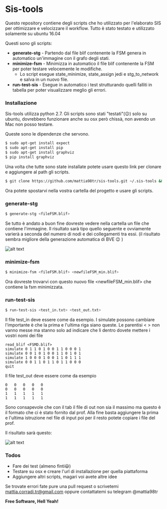 # Sis-tools
Questo repository contiene degli scripts che ho utilizzato per l'elaborato SIS per ottimizzare e velocizzare il workflow.
Tutto è stato testato e utilizzato solamente su ubuntu 16.04

Questi sono gli scripts:
* **generate-stg** - Partendo dal file blif contenente la FSM genera in automatico un'immagine con il grafo degli stati.
* **minimize-fsm** - Minimizza in automatico il file blif contenente la FSM per poter testare velocemente le modifiche.
    * Lo script esegue state_minimize, state_assign jedi e stg_to_network e salva in un nuovo file.
* **run-test-sis** - Esegue in automatico i test strutturando quelli falliti in tabella per poter visualizzare meglio gli errori.

### Installazione

Sis-tools utilizza python 2.7. Gli scripts sono stati "testati"(:wink:) solo su ubuntu, dovrebbero funzionare anche su osx però chissà, non avendo un Mac non posso testare. 

Queste sono le dipendenze che servono.

```sh
$ sudo apt-get install expect
$ sudo apt-get install pip
$ sudo apt-get install graphviz
$ pip install graphviz
```

Una volta che tutte sono state installate potete usare questo link per clonare e aggiungere al path gli scripts.
```sh
$ git clone https://github.com/mattia98tr/sis-tools.git ~/.sis-tools && echo 'PATH=~/.sis-tools/:"$PATH"' >> ~/.bashrc && chmod +x -R ~/.sis-tools/
```

Ora potete spostarvi nella vostra cartella del progetto e usare gli scripts.

### generate-stg

```sh
$ generate-stg <fileFSM.blif>
```
Se tutto è andato a buon fine dovreste vedere nella cartella un file che contiene l'immagine. Il risultato sarà tipo quello seguente e ovviamente varierà a seconda del numero di nodi e dei collegamenti tra essi. (il risultato sembra migliore della generazione automatica di BVE :wink: )

![alt text](https://img.ziggi.org/k0BJhNeN.jpg)

### minimize-fsm

```sh
$ minimize-fsm <fileFSM.blif> <newfileFSM_min.blif>
```
Ora dovreste trovarvi con questo nuovo file <newfileFSM_min.blif> che contiene la fsm minimizzata. 

### run-test-sis

```sh
$ run-test-sis <test_in.txt> <test_out.txt>
```
Il file test_in deve essere come da esempio. I simulate possono cambiare l'importante è che la prima e l'ultima riga siano queste. Le parentisi < > non vanno messe ma stanno solo ad indicare che lì dentro dovete mettere i vostri nomi dei file
```
read_blif <FSMD.blif>
simulate 0 1 1 0 1 0 0 1 1 0 0 0 1
simulate 0 0 1 0 1 0 0 1 1 0 1 0 1
simulate 1 0 0 0 1 0 0 1 1 0 1 1 1
simulate 0 0 1 1 0 1 1 0 1 1 0 0 0
quit
```

Il file test_out deve essere come da esempio
```
0	0	0	0	0
0	0	0	0	0
1	1	1	1	1
1	1	1	1	1
```
Sono consapevole che con il tab il file di out non sia il massimo ma questo è il formato che ci è stato fornito dal prof.
Alla fine basta aggiungere la prima e l'ultima istruzione nel file di input poi per il resto potete copiare i file del prof.

Il risultato sarà questo:

![alt text](https://img.ziggi.org/cd0ZTdwj.jpg)



### Todos

 - Fare dei test (almeno finti:smiley:)
 - Testare su osx e creare l'url di installazione per quella piattaforma
 - Aggiungere altri scripts, magari voi avete altre idee

Se trovate errori fate pure una pull request o scrivetemi mattia.corradi.tr@gmail.com oppure contattatemi su telegram @mattia98tr


**Free Software, Hell Yeah!**

